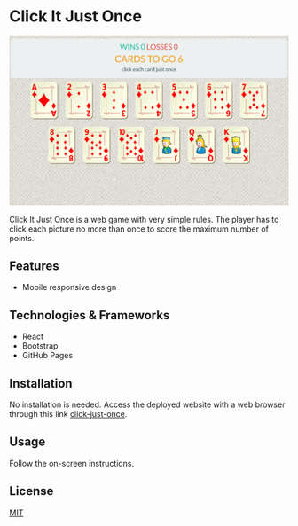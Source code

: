 # Click It Just Once

![click-just-once](images/click-just-once.png 'Click It Just Once')

Click It Just Once is a web game with very simple rules. The player has to click each picture no more than once to score the maximum number of points.

## Features

- Mobile responsive design

## Technologies & Frameworks

- React
- Bootstrap
- GitHub Pages

## Installation

No installation is needed. Access the deployed website with a web browser through this link [click-just-once](https://robjpar.github.io/click-just-once/).

## Usage

Follow the on-screen instructions.

## License

[MIT](https://choosealicense.com/licenses/mit/)
